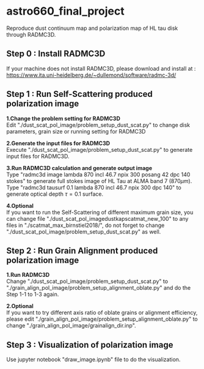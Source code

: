 # astro660_final_project
Reproduce dust continuum map and polarization map of HL tau disk through RADMC3D.

## Step 0 : Install RADMC3D
If your machine does not install RADMC3D, please download and install at : \
https://www.ita.uni-heidelberg.de/~dullemond/software/radmc-3d/

## Step 1 : Run Self-Scattering produced polarization image
**1.Change the problem setting for RADMC3D** \
Edit "./dust_scat_pol_image/problem_setup_dust_scat.py" to change disk parameters, grain size or running setting for RADMC3D 

**2.Generate the input files for RADMC3D** \
Execute "./dust_scat_pol_image/problem_setup_dust_scat.py" to generate input files for RADMC3D. 

**3.Run RADMC3D calculation and generate output image** \
Type "radmc3d image lambda 870 incl 46.7 npix 300 posang 42 dpc 140 stokes" to generate full stokes image of HL Tau at ALMA band 7 $(870\mu m)$. \
Type "radmc3d tausurf 0.1 lambda 870 incl 46.7 npix 300 dpc 140" to generate optical depth $\tau=0.1$ surface.

**4.Optional**\
If you want to run the Self-Scattering of different maximum grain size, you can change file "./dust_scat_pol_imagedustkapscatmat_new_100" to any files in "./scatmat_max_birnstiel2018/", do not forget to change "./dust_scat_pol_image/problem_setup_dust_scat.py" as well.

## Step 2 : Run Grain Alignment produced polarization image
**1.Run RADMC3D** \
Change "./dust_scat_pol_image/problem_setup_dust_scat.py" to "./grain_align_pol_image/problem_setup_alignment_oblate.py" and do the Step 1-1 to 1-3 again.

**2.Optional** \
If you want to try different axis ratio of oblate grains or alignment efficiency, please edit "./grain_align_pol_image/problem_setup_alignment_oblate.py" to change "./grain_align_pol_image/grainalign_dir.inp".

## Step 3 : Visualization of polarization image
Use jupyter notebook "draw_image.ipynb" file to do the visualization.
